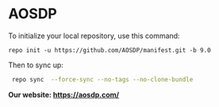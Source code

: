 AOSDP
========

To initialize your local repository, use this command:

	repo init -u https://github.com/AOSDP/manifest.git -b 9.0
  
 Then to sync up:

```bash
 repo sync  --force-sync --no-tags --no-clone-bundle
```

__Our website: https://aosdp.com/__

